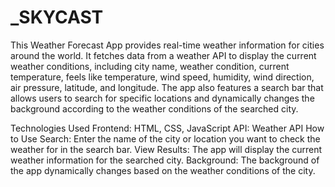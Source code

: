 # _SKYCAST

This Weather Forecast App provides real-time weather information for cities around the world. It fetches data from a weather API to display the current weather conditions, including city name, weather condition, current temperature, feels like temperature, wind speed, humidity, wind direction, air pressure, latitude, and longitude. The app also features a search bar that allows users to search for specific locations and dynamically changes the background according to the weather conditions of the searched city.

Technologies Used
Frontend: HTML, CSS, JavaScript
API: Weather API 
How to Use
Search: Enter the name of the city or location you want to check the weather for in the search bar.
View Results: The app will display the current weather information for the searched city.
Background: The background of the app dynamically changes based on the weather conditions of the city.
